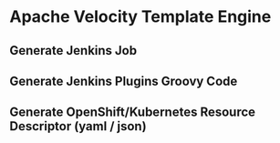 # Apache Velocity Template Engine  
  
## Generate Jenkins Job  
  
## Generate Jenkins Plugins Groovy Code  
  
## Generate OpenShift/Kubernetes Resource Descriptor (yaml / json)  
  
